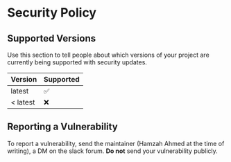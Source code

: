 # Security Policy

## Supported Versions

Use this section to tell people about which versions of your project are
currently being supported with security updates.

| Version  | Supported          |
| -------- | ------------------ |
| latest   | :white_check_mark: |
| < latest | :x:                |

## Reporting a Vulnerability

To report a vulnerability, send the maintainer (Hamzah Ahmed at the time of writing), a DM on the slack forum. **Do not** send your vulnerability publicly.
